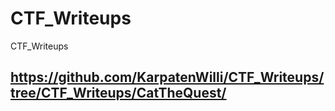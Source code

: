 # CTF_Writeups
CTF_Writeups

## https://github.com/KarpatenWilli/CTF_Writeups/tree/CTF_Writeups/CatTheQuest/
